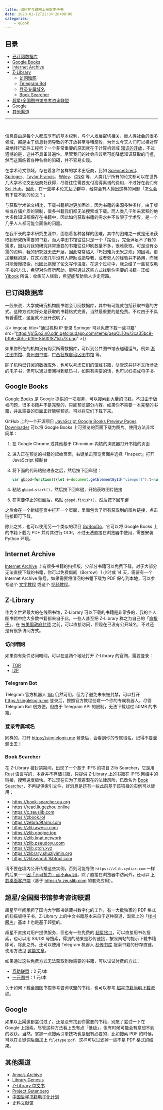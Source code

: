 ```yaml
---
title: 如何在互联网上获取电子书
date: 2023-02-12T22:34:20+08:00
categories:
    - eBook
---
```


<h2>目录</h2>

- [已订阅数据库](#已订阅数据库)
- [Google Books](#google-books)
- [Internet Archive](#internet-archive)
- [Z-Library](#z-library)
  - [访问暗网](#访问暗网)
  - [Telegram Bot](#telegram-bot)
  - [登录专属域名](#登录专属域名)
  - [Book Searcher](#book-searcher)
- [超星/全国图书馆参考咨询联盟](#超星全国图书馆参考咨询联盟)
- [Google](#google)
- [其他渠道](#其他渠道)

---
<br>

信息自由是每个人都应享有的基本权利，与个人发展密切相关，而人类社会的很多领域，都是由于信息封闭导致的不开放甚至寻租腐败。为什么今天人们可以相对容易地转行软件工程师？一个非常重要的原因就在于计算机领域 [知识的开放](https://t.me/bluebird_channel/705)，不过遗憾的是，这并不具备普遍性。尽管我们的社会应该尽可能降低知识获取的门槛，然而这面临着各种各样的阻碍，并不容易实现。

在学术论文领域，存在着各种各样的学术出版商，比如 [ScienceDirect](https://www.sciencedirect.com/)、[Springer](https://www.springer.com/)、[Taylor Francis](https://www.tandfonline.com)、[Wiley](https://www.wiley.com/)、[CNKI](https://www.cnki.net) 等，人类几乎所有的论文都可以在世界几大学术论文出版商处获得，尽管往往需要支付高得离谱的费用，不过好在我们有 [Sci-Hub](https://sci-hub.ru/)。因此，在一些学术论文互助群中，经常会有人抛出这样的问题「怎么会有下载不到的论文？」

与获取学术论文相比，下载书籍相对更加困难，因为书籍的来源多种多样，由于版权或存储介质的限制，很多书籍我们都无法搜索或下载。而人类几千年来累积的绝大多数知识都保存在书籍中，因此如何获取书籍的需求并不仅限于学术界，是一个几乎人人都可能会面临的问题。

在我不长的学术研究生涯中，面临着各种各样的困难，其中的困难之一就是无法获取到研究所需要的书籍，而大学图书馆往往只是一个「摆设」，完全满足不了我的需求，因为对我的研究非常重要的书籍往往印刷数量不多，很难获取。可是没有必需的资料，我的研究就无法开展，因此常常陷入「巧妇难为无米之炊」的困境。更加糟糕的是，在这方面几乎没有人帮助或指导我，或者旁人的经验并不适用，而我只能慢慢摸索，也因此拖慢了论文写作进度。在这个过程中，我总结了一些获取电子书的方法，希望对你有所帮助，能够通过这些方式找到你需要的书籍。正如 [Yibook](https://guide.yibook.org) 所说：收集前人经验，希望能帮助后人少走弯路。

## 已订阅数据库

一般来说，大学或研究机构图书馆会订阅数据库，其中有可能就包括获取书籍的方式。这种方式的好处是获取的书籍格式完善，当然最重要的是免费。不过由于不具有普遍性，这里就不展开说明了。

{{< imgcap title="通过机构 IP 登录 Springer 可以免费下载一些书籍" src="https://p15.p3.n0.cdn.getcloudapp.com/items/geuOL10w/3ca35bc9-bfb6-4b1c-bf9e-8500f871cb73.png" >}}

如果你所在的机构没有购买所需数据库，可以到公共图书馆去碰碰运气，例如 [浙江图书馆](https://www.zjlib.cn/)、[贵州图书馆](http://www.gzlib.org/)、[广西壮族自治区图书馆](http://www.gxlib.org.cn/) 等。

除了机构已订阅的数据库外，也可以考虑它们的馆藏书籍，尽管这并非本文所涉及的电子书，但可以通过借阅得到纸质书，如果有需要的话，也可以扫描成电子书。

## Google Books

[Google Books](https://books.google.com) 是 Google 提供的一项服务，可以搜索到大量的书籍，不过由于版权问题，很多书籍并不是完整的，只能预览部分内容。如果你不需要一本完整的书籍，并且需要的页面正好能够预览，可以将它们下载下来。

GitHub 上的一个开源项目 [JavaScript Google Books Preview Pages Downloader](https://github.com/mcdxn/google-books-preview-pages-downloader) 可以将 Google Books 上可预览的页面下载为图片。使用方法非常简单：

1. 在 Google Chrome 或其他基于 Chromium 内核的浏览器打开书籍的页面
2. 进入正在预览的书籍的起始页面，右键单击预览页面并选择「Inspect」打开 JavaScript 控制台
3. 将下面的代码粘贴进去之后，然后按下回车键：

    ```javascript
    var gbppd=function(){let e=document.getElementById("viewport"),t=null,n=[],o=[],l=document.getElementsByClassName("overflow-scrolling"),i=l[0].scrollHeight,r=0,c="",s=function(e,t){for(let t of e)if("childList"==t.type&&(o=t.target.getElementsByTagName("img")))for(let e of o)n.push(e.src)},a=function(){(r+=700)<i?l[0].scrollBy(0,700):clearInterval(c)};return{start:function(){(t=new MutationObserver(s)).observe(e,{attributes:!0,childList:!0,subtree:!0}),c=setInterval(a,500)},finish:function(){{let e=new Set(n),o=window.open(),l=0;for(let t of e)o.document.write('<a href="'+t+'" download="page-0'+l+'">'+t+"</a><br>"),l+=1;!function(e){!function t(n){n>=e.length||(e[n].href.match(/books.google./)&&e[n].click(),setTimeout(function(){t(n+1)},500))}(0)}(o.document.getElementsByTagName("a")),t&&(t.disconnect(),t=null)}}}}();
    ```

4. 粘贴 `gbppd.start()`，然后按下回车键，开始获取图片链接
5. 在需要停止的页面后，粘贴 `gbppd.finish()`，然后按下回车键

之后会在一个新标签页中打开一个页面，里面包含了所有获取到的图片链接，点击链接即可下载。

除此之外，也可以使用另一个类似的项目 [GoBooDo](https://github.com/vaibhavk97/GoBooDo)，它可以将 Google Books 上的书籍下载为 PDF 并对其进行 OCR，不过无法直接在浏览器中使用，需要安装 Python 环境。

## Internet Archive

[Internet Archive](https://archive.org/details/internetarchivebooks) 上有很多书籍的扫描版，少部分书籍可以免费下载。对于大部分无法直接下载的书籍，你可以免费借阅（Borrow）1 小时或 14 天，需要有一个 Internet Archive 账号。如果需要将借阅的书籍下载为 PDF 保存到本地，可以参考这个 [文字教程](https://www.reddit.com/r/Piracy/comments/l9exis/how_to_download_books_from_archive_org_and_how_to/) 或这个 [视频教程](https://www.youtube.com/watch?v=w21AoTx0ztk)。

## Z-Library

作为全世界最大的在线图书馆，Z-Library 可以下载的书籍是非常多的，我的个人图书馆中绝大多数书籍都来自于此，一些人甚至把 Z-Library 称之为自己的「[命根子](https://telegra.ph/%E7%9B%97%E7%89%88%E4%B8%8E%E9%9D%9E%E4%BA%BA%E6%80%A7%E5%8C%96%E7%9A%84%E7%94%9F%E6%B4%BB-11-04)」。在 [被美国政府封锁](https://www.washingtonpost.com/nation/2022/11/17/fbi-takeover-zlibrary-booktok-impacted/) 之前，可以直接访问，但现在已没有公开域名，不过还是有很多访问方式。

### 访问暗网

如果你有条件访问暗网，可以在这两个地址打开 Z-Library 的官网，需要登录：

- [TOR](http://loginzlib2vrak5zzpcocc3ouizykn6k5qecgj2tzlnab5wcbqhembyd.onion)
- [I2P](http://zlib24th6ptyb4ibzn3tj2cndqafs6rhm4ed4gruxztaaco35lka.b32.i2p)

### Telegram Bot

Telegram 官方机器人 [1lib](https://t.me/zlibrary2bot) 仍然可用。但为了避免未来被封禁，可以打开 <https://singlelogin.me> 登录后，按照官方教程创建一个你的专属机器人。尽管 Telegram Bot 很方便，但由于 Telegram API 的限制，无法下载超过 50MB 的书籍。

### 登录专属域名

同样的，打开 <https://singlelogin.me> 登录后，会看到你的专属域名。记得不要泄漏出去！

### Book Searcher

在 Z-Library 被封禁期间，出现了一个基于 IPFS 的项目 Zlib Searcher，它是用 Rust 语言写的，本身并不存储书籍，只提供 Z-Library 上的书籍在 IPFS 网络中的链接，搜索速度极快。不过现在它为了规避潜在的法律风险，已改名为 [Book Searcher](https://github.com/book-searcher-org/book-searcher)，不再提供索引文件，好消息是还有一些此前基于该项目的实例可以使用：

- https://book-searcher.eu.org
- https://read.liugezhou.online
- https://x.zeuslib.com
- https://zbook.lol
- https://zebra.9farm.com
- https://zlib.awesc.com
- https://zlib.goojoe.top
- https://zlib.knat.network
- https://zlib.pseudoyu.com
- https://zlib.qtoh.xyz
- https://zlibrary.shuziyimin.org
- https://zlibsearch.1kbtool.com

请不要在墙内公开传播这些实例，否则可能导致 `https://zlib.cydiar.com` 一样的后果——[因「不可抗力」而不再可用](https://twitter.com/Cydiar404/status/1622581797384224775)。除了直接在浏览器中访问外，还可以 [下载桌面客户端](https://github.com/tw93/Pake/releases/tag/V1.0.4-beta)（基于 <https://x.zeuslib.com> 的套壳应用）。

## 超星/全国图书馆参考咨询联盟

超星早年间承担了国内大学图书馆藏书数字化的工作，有一大批独家的 PDF 格式的扫描版电子书，Z-Library 上的中文书籍基本来自于这种渠道，淘宝上的「[找书服务](https://mp.weixin.qq.com/s/7SX-Oztgx2q76AN5YpntTA)」基本上也是基于超星的。

超星不直接对用户提供服务，但也有一些免费的 [超星接口](https://freembook.com/)，可以直接用书名搜索，也可以用 SS/DX 号搜索，得到的结果是秒传链接，按照网站的提示下载书籍即可。除此之外，还可以使用 Telegram 机器人 [秒传书库](https://t.me/mcbooksbot) 搜索书籍的秒存直链，使用方法见 [这篇文章](https://blog.yibook.org/post/mcbook/)。

如果通过这些免费方式无法获取到你需要的书籍，可以试试付费的方式：

- [互助联盟](https://u.xueshu86.com/)：2 元/本
- [一元图书](https://1yuanbook.com/)：1 元/本

关于如何下载全国图书馆参考咨询联盟的书籍，也可以参考 [超星书籍简明下载流程](https://ssdown.org/blog/quick/)。

## Google

如果以上渠道都尝试过了，还是没有找到你需要的书籍，别忘了尝试一下在 Google 上搜索。尽管这种方法看上去有点「低级」，但有时候可能会有意想不到的收获。当然，掌握一点搜索引擎技巧也是很有必要的，比如搜索 PDF 的时候，可以在关键词后面加上 `filetype:pdf`，这样可以过滤掉一些不是 PDF 格式的结果。

## 其他渠道

- [Anna’s Archive](https://annas-archive.org)
- [Library Genesis](https://libgen.is)
- [Z-Library 中文书](https://bk.hallowlib.org)
- [Project Gutenberg](https://www.gutenberg.org)
- [中国哲学书籍电子化计划](https://ctext.org/zh)
- [史料文献馆](http://ab678.cn)
